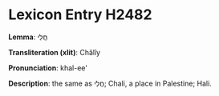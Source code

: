 # Lexicon Entry H2482

**Lemma**: חֲלִי

**Transliteration (xlit)**: Chălîy

**Pronunciation**: khal-ee'

**Description**:
the same as חֲלִי; Chali, a place in Palestine; Hali.
